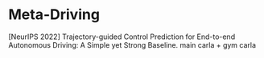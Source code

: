 # Meta-Driving
[NeurIPS 2022] Trajectory-guided Control Prediction for End-to-end Autonomous Driving: A Simple yet Strong Baseline.
main carla + gym carla
